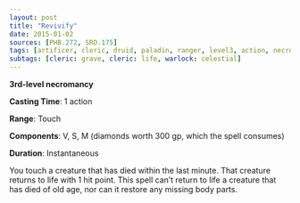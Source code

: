 ```yaml
---
layout: post
title: "Revivify"
date: 2015-01-02
sources: [PHB.272, SRD.175]
tags: [artificer, cleric, druid, paladin, ranger, level3, action, necromancy]
subtags: [cleric: grave, cleric: life, warlock: celestial]
---
```


**3rd-level necromancy**

**Casting Time**: 1 action

**Range**: Touch

**Components**: V, S, M (diamonds worth 300 gp, which the spell consumes)

**Duration**: Instantaneous

You touch a creature that has died within the last minute. That creature returns to life with 1 hit point. This spell can’t return to life a creature that has died of old age, nor can it restore any missing body parts.
